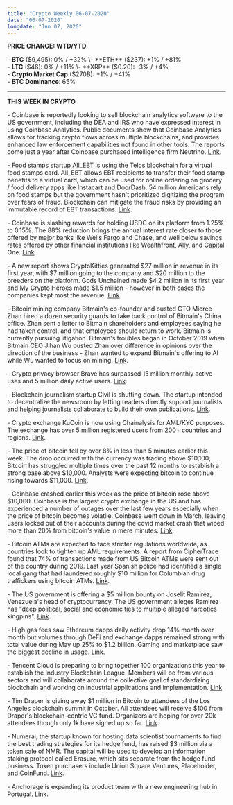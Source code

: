 ```yaml
---
title: "Crypto Weekly 06-07-2020"
date: "06-07-2020"
longdate: "Jun 07, 2020"
---
```


**PRICE CHANGE: WTD/YTD**

\- **BTC** ($9,495): 0% / +32%  
\- **ETH** ($237): +1% / +81%  
\- **LTC** ($46): 0% / +11%  
\- **XRP** ($0.20): -3% / +4%  
\- **Crypto Market Cap** ($270B): +1% / +41%   
\- **BTC Dominance**: 65%



---

**THIS WEEK IN CRYPTO**

\- Coinbase is reportedly looking to sell blockchain analytics software to the US government, including the DEA and IRS who have expressed interest in using Coinbase Analytics. Public documents show that Coinbase Analytics allows for tracking crypto flows across multiple blockchains, and provides enhanced law enforcement capabilities not found in other tools. The reports come just a year after Coinbase purchased intelligence firm Neutrino. [Link](https://www.theblockcrypto.com/post/67551/coinbase-irs-dea-analytics-neutrino).  
  
\- Food stamps startup All\_EBT is using the Telos blockchain for a virtual food stamps card. All\_EBT allows EBT recipients to transfer their food stamp benefits to a virtual card, which can be used for online ordering on grocery / food delivery apps like Instacart and DoorDash. 54 million Americans rely on food stamps but the government hasn't prioritized digitizing the program over fears of fraud. Blockchain can mitigate the fraud risks by providing an immutable record of EBT transactions. [Link](https://decrypt.co/31315/facebook-backed-startup-blockchain-digital-food-stamps).   
  
\- Coinbase is slashing rewards for holding USDC on its platform from 1.25% to 0.15%. The 88% reduction brings the annual interest rate closer to those offered by major banks like Wells Fargo and Chase, and well below savings rates offered by other financial institutions like Wealthfront, Ally, and Capital One. [Link](https://decrypt.co/31011/coinbase-slashes-usdc-stablecoin-rewards-interest).   
  
\- A new report shows CryptoKitties generated $27 million in revenue in its first year, with $7 million going to the company and $20 million to the breeders on the platform. Gods Unchained made $4.2 million in its first year and My Crypto Heroes made $1.5 million - however in both cases the companies kept most the revenue. [Link](https://cointelegraph.com/news/blockchain-gamers-earned-20m-in-their-first-year).   
  
\- Bitcoin mining company Bitmain's co-founder and ousted CTO Micree Zhan hired a dozen security guards to take back control of Bitmain's China office. Zhan sent a letter to Bitmain shareholders and employees saying he had taken control, and that employees should return to work. Bitmain is currently pursuing litigation. Bitmain's troubles began in October 2019 when Bitmain CEO Jihan Wu ousted Zhan over difference in opinions over the direction of the business - Zhan wanted to expand Bitmain's offering to AI while Wu wanted to focus on mining. [Link](https://decrypt.co/31192/bitmain-co-founder-storms-china-office-with-a-dozen-security-guards).   
  
\- Crypto privacy browser Brave has surpassed 15 million monthly active uses and 5 million daily active users. [Link](https://bravenewcoin.com/insights/brave-passes-15-million-monthly-active-users).   
  
\- Blockchain journalism startup Civil is shutting down. The startup intended to decentralize the newsroom by letting readers directly support journalists and helping journalists collaborate to build their own publications. [Link](https://www.coindesk.com/media-startup-civil-shuts-down-team-absorbed-into-decentralized-id-efforts-at-consensys).   
  
\- Crypto exchange KuCoin is now using Chainalysis for AML/KYC purposes. The exchange has over 5 million registered users from 200+ countries and regions. [Link](https://bravenewcoin.com/insights/kucoin-partners-with-chainalysis).   
  
\- The price of bitcoin fell by over 8% in less than 5 minutes earlier this week. The drop occurred with the currency was trading above $10,100; Bitcoin has struggled multiple times over the past 12 months to establish a strong base above $10,000. Analysts were expecting bitcoin to continue rising towards $11,000. [Link](https://www.coindesk.com/bitcoins-price-drops-by-800-in-less-than-5-minutes).   
  
\- Coinbase crashed earlier this week as the price of bitcoin rose above $10,000. Coinbase is the largest crypto exchange in the US and has experienced a number of outages over the last few years especially when the price of bitcoin becomes volatile. Coinbase went down in March, leaving users locked out of their accounts during the covid market crash that wiped more than 20% from bitcoin's value in mere minutes. [Link](https://www.forbes.com/sites/billybambrough/2020/06/02/blow-to-bitcoin-as-coinbase-crashes-in-sudden-meltdown/#c21e91ac75f2).   
  
\- Bitcoin ATMs are expected to face stricter regulations worldwide, as countries look to tighten up AML requirements. A report from CipherTrace found that 74% of transactions made from US Bitcoin ATMs were sent out of the country during 2019. Last year Spanish police had identified a single local gang that had laundered roughly $10 million for Columbian drug traffickers using bitcoin ATMs. [Link](https://cointelegraph.com/news/bitcoin-atms-face-tighter-regulations-over-money-laundering).   
  
\- The US government is offering a $5 million bounty on Joselit Ramirez, Venezuela's head of cryptocurrency. The US government alleges Ramirez has "deep political, social and economic ties to multiple alleged narcotics kingpins". [Link](https://decrypt.co/30898/us-gov-million-dollar-bounty-venezuela-crypto-chief).   
  
\- High gas fees saw Ethereum dapps daily activity drop 14% month over month but volumes through DeFi and exchange dapps remained strong with total value during May up 25% to $1.2 billion. Gaming and marketplace saw the biggest decline in usage. [Link](https://dappradar.com/blog/ethereum-dapp-value-rises-to-1-2b-in-may-2020).   
  
\- Tencent Cloud is preparing to bring together 100 organizations this year to establish the Industry Blockchain League. Members will be from various sectors and will collaborate around the collective goal of standardizing blockchain and working on industrial applications and implementation. [Link](https://cointelegraph.com/news/tencent-aims-to-establish-100-member-blockchain-alliance-in-2020).  
  
\- Tim Draper is giving away $1 million in Bitcoin to attendees of the Los Angeles blockchain summit in October. All attendees will receive $100 from Draper's blockchain-centric VC fund. Organizers are hoping for over 20k attendees though only 1k have signed up so far. [Link](https://decrypt.co/31391/billionaire-tim-draper-is-giving-out-1-million-in-bitcoin).   
  
\- Numerai, the startup known for hosting data scientist tournaments to find the best trading strategies for its hedge fund, has raised $3 million via a token sale of NMR. The capital will be used to develop an information staking protocol called Erasure, which sits separate from the hedge fund business. Token purchasers include Union Square Ventures, Placeholder, and CoinFund. [Link](https://www.theblockcrypto.com/post/67223/numerai-3-million-token-sale-staking-protocol).  
  
\- Anchorage is expanding its product team with a new engineering hub in Portugal. [Link](https://medium.com/@anchorage/anchorage-expands-product-team-with-new-engineering-hub-in-portugal-4d38a498e92c).